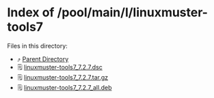 
# Index of /pool/main/l/linuxmuster-tools7
Files in this directory:
- ⤴ [Parent Directory](../)
- 🗒 [linuxmuster-tools7_7.2.7.dsc](linuxmuster-tools7_7.2.7.dsc)
- 🗒 [linuxmuster-tools7_7.2.7.tar.gz](linuxmuster-tools7_7.2.7.tar.gz)
- 🗒 [linuxmuster-tools7_7.2.7_all.deb](linuxmuster-tools7_7.2.7_all.deb)
